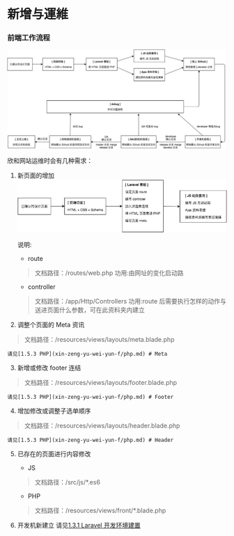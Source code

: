 # 新增与運維

### 前端工作流程
![](/images/star-work-flow.jpg)


欣和网站运维时会有几种需求：

1. 新页面的增加
![](/images/new-page.jpg)

    说明:
    - route
    > 文档路径：/routes/web.php
    > 功用:由网址的变化启动路
    
    - controller
    > 文档路径：/app/Http/Controllers
    > 功用:route 后需要执行怎样的动作与送进页面什么参数，可在此资料夹内建立

2. 调整个页面的 Meta 资讯
> 文档路径：/resources/views/layouts/meta.blade.php

    请见[1.5.3 PHP](xin-zeng-yu-wei-yun-f/php.md) # Meta

3. 新增或修改 footer 连结
> 文档路径：/resources/views/layouts/footer.blade.php

    请见[1.5.3 PHP](xin-zeng-yu-wei-yun-f/php.md) # Footer

4. 增加修改或调整子选单顺序
> 文档路径：/resources/views/layouts/header.blade.php
    
    请见[1.5.3 PHP](xin-zeng-yu-wei-yun-f/php.md) # Header

5. 已存在的页面进行内容修改
    - JS
    > 文档路径：/src/js/*.es6

    - PHP
    > 文档路径：/resources/views/front/*.blade.php

6. 开发机新建立 
请见[1.3.1 Laravel 开发环境建置](huan-jing-pei-zhi-yu-yun-xing.md)